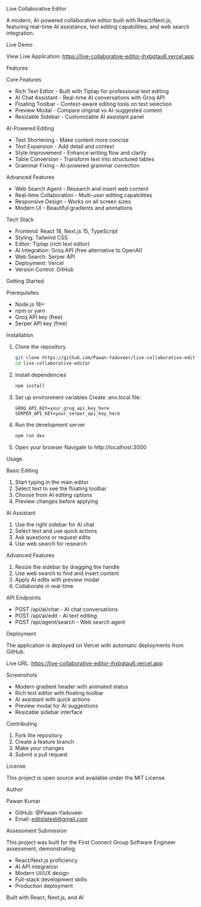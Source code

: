 Live Collaborative Editor

A modern, AI-powered collaborative editor built with React/Next.js, featuring real-time AI assistance, text editing capabilities, and web search integration.

Live Demo

View Live Application: https://live-collaborative-editor-ihxbqtau6.vercel.app

Features

Core Features
- Rich Text Editor - Built with Tiptap for professional text editing
- AI Chat Assistant - Real-time AI conversations with Groq API
- Floating Toolbar - Context-aware editing tools on text selection
- Preview Modal - Compare original vs AI-suggested content
- Resizable Sidebar - Customizable AI assistant panel

AI-Powered Editing
- Text Shortening - Make content more concise
- Text Expansion - Add detail and context
- Style Improvement - Enhance writing flow and clarity
- Table Conversion - Transform text into structured tables
- Grammar Fixing - AI-powered grammar correction

Advanced Features
- Web Search Agent - Research and insert web content
- Real-time Collaboration - Multi-user editing capabilities
- Responsive Design - Works on all screen sizes
- Modern UI - Beautiful gradients and animations

Tech Stack

- Frontend: React 18, Next.js 15, TypeScript
- Styling: Tailwind CSS
- Editor: Tiptap (rich text editor)
- AI Integration: Groq API (free alternative to OpenAI)
- Web Search: Serper API
- Deployment: Vercel
- Version Control: GitHub

Getting Started

Prerequisites
- Node.js 18+ 
- npm or yarn
- Groq API key (free)
- Serper API key (free)

Installation

1. Clone the repository
   ```bash
   git clone https://github.com/Pawan-Yaduveer/live-collaborative-editor.git
   cd live-collaborative-editor
   ```

2. Install dependencies
   ```bash
   npm install
   ```

3. Set up environment variables
   Create .env.local file:
   ```env
   GROQ_API_KEY=your_groq_api_key_here
   SERPER_API_KEY=your_serper_api_key_here
   ```

4. Run the development server
   ```bash
   npm run dev
   ```

5. Open your browser
   Navigate to http://localhost:3000

Usage

Basic Editing
1. Start typing in the main editor
2. Select text to see the floating toolbar
3. Choose from AI editing options
4. Preview changes before applying

AI Assistant
1. Use the right sidebar for AI chat
2. Select text and use quick actions
3. Ask questions or request edits
4. Use web search for research

Advanced Features
1. Resize the sidebar by dragging the handle
2. Use web search to find and insert content
3. Apply AI edits with preview modal
4. Collaborate in real-time

API Endpoints

- POST /api/ai/chat - AI chat conversations
- POST /api/ai/edit - AI text editing
- POST /api/agent/search - Web search agent

Deployment

The application is deployed on Vercel with automatic deployments from GitHub.

Live URL: https://live-collaborative-editor-ihxbqtau6.vercel.app

Screenshots

- Modern gradient header with animated status
- Rich text editor with floating toolbar
- AI assistant with quick actions
- Preview modal for AI suggestions
- Resizable sidebar interface

Contributing

1. Fork the repository
2. Create a feature branch
3. Make your changes
4. Submit a pull request

License

This project is open source and available under the MIT License.

Author

Pawan Kumar
- GitHub: @Pawan-Yaduveer
- Email: editslatest@gmail.com

Assessment Submission

This project was built for the First Connect Group Software Engineer assessment, demonstrating:
- React/Next.js proficiency
- AI API integration
- Modern UI/UX design
- Full-stack development skills
- Production deployment

Built with React, Next.js, and AI